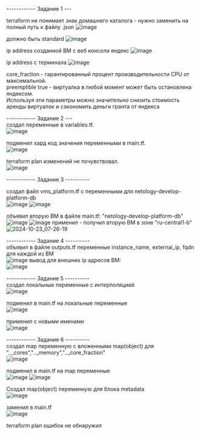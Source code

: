 ------------ Задание 1 ---

terraform не понимает знак домашнего каталога - нужно заменить на полный путь к файлу .json
![image](https://github.com/user-attachments/assets/30cc211d-2972-440d-adea-4f17445f9d0e)

должно быть standard
![image](https://github.com/user-attachments/assets/e0c73da3-7421-4c2b-bca5-4e28b35a4983)


ip address созданной ВМ с веб консоли яндекс
![image](https://github.com/user-attachments/assets/50f429d5-0ab6-413e-b162-1e55b788f33e)

ip address с терминала
![image](https://github.com/user-attachments/assets/d3b96653-f5ea-4302-8746-cdd9fe753653)

core_fraction - гарантированный процент производительности CPU от максимальной.    
preemptible true - виртуалка в любой момент может быть остановлена яндексом.   
Используя эти параметры можно значительно снизить стоимость аренды виртуалок и сэкономить деньги гранта от яндекса

------------ Задание 2 ---     
создал переменные в  variables.tf.  
![image](https://github.com/user-attachments/assets/9e57251b-724f-4a72-b9af-9ad3685742e5)

подменил хард код значения переменными в main.tf.   
![image](https://github.com/user-attachments/assets/1462ee4a-a72b-4cce-a869-d3e7a66033c8)

terraform plan изменений не почувствовал.  
![image](https://github.com/user-attachments/assets/6dafcd5b-567f-4c7e-a694-0fe8f5d04b6d)

------------ Задание 3 ----------

создал файл vms_platform.tf с переменными для netology-develop-platform-db     
![image](https://github.com/user-attachments/assets/e98aa8e4-373d-4362-b803-aa5454006df7)
![image](https://github.com/user-attachments/assets/9a02e6b0-f4b4-4f1b-b96a-3edf33a61082)

объявил вторую ВМ в файле main.tf: "netology-develop-platform-db" 
![image](https://github.com/user-attachments/assets/2ee50c01-6346-4c47-addb-63ac9eeca1fb)
![image](https://github.com/user-attachments/assets/4c6d42df-bdbb-4dcb-adcb-dcd28fcb1d51)
применил - получил вторую ВМ в зоне "ru-central1-b"
![2024-10-23_07-26-19](https://github.com/user-attachments/assets/8f429eb7-9ba9-4e42-a1eb-aaade09e1cb8)

------------ Задание 4 ----------      
объявил в файле outputs.tf переменные instance_name, external_ip, fqdn для каждой из ВМ   
![image](https://github.com/user-attachments/assets/1574712f-f979-4308-8e84-d18578b0f468)
вывод для внешних ip адресов ВМ:     
![image](https://github.com/user-attachments/assets/f5ff6a43-e66a-408b-abd7-2dd45f7abd51)

------------ Задание 5 ----------    
создал локальные переменные с интерполяцией     
![image](https://github.com/user-attachments/assets/4d8a7856-05de-4a2c-98a8-1c6c298356a0)

подменил в main.tf на локальные переменные    
![image](https://github.com/user-attachments/assets/13233a16-c482-4d58-bbce-97a1506c8532)

применил с новыми именами       
![image](https://github.com/user-attachments/assets/9d78de6b-1f8b-4f48-8ab1-6b23d12778fc)

------------ Задание 6 ----------    
создал map переменную с вложенными map(object) для ".._cores",".._memory",".._core_fraction"   
![image](https://github.com/user-attachments/assets/58a9d553-516e-4083-a76a-dff98d9a095f)

подменил в main.tf на map переменные     
![image](https://github.com/user-attachments/assets/e6559fb9-3c9f-4533-a6e1-1f948dfdb4fa)
![image](https://github.com/user-attachments/assets/0d575020-0e99-4083-90a2-b151556d9ea9)

Создал map(object) переменную для блока metadata    
![image](https://github.com/user-attachments/assets/957dee95-c341-409a-88cd-b0ddb85ad4f0)

заменил в main.tf    
![image](https://github.com/user-attachments/assets/14823b75-5e17-4d0d-a8df-39086280d433)

terraform plan ошибок не обнаружил   






















